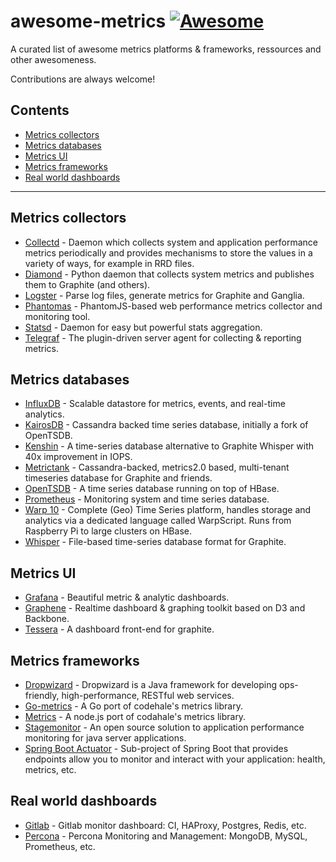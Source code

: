 # awesome-metrics [![Awesome](https://cdn.rawgit.com/sindresorhus/awesome/d7305f38d29fed78fa85652e3a63e154dd8e8829/media/badge.svg)](https://github.com/sindresorhus/awesome)

A curated list of awesome metrics platforms &amp; frameworks, ressources and other awesomeness.

Contributions are always welcome!

## Contents
* [Metrics collectors](#metrics-collectors)
* [Metrics databases](#metrics-databases)
* [Metrics UI](#metrics-ui)
* [Metrics frameworks](#metrics-frameworks)
* [Real world dashboards](#real-world-dashboards)

***

## Metrics collectors
* [Collectd](https://collectd.org/) - Daemon which collects system and application performance metrics periodically and provides mechanisms to store the values in a variety of ways, for example in RRD files.
* [Diamond](http://diamond.readthedocs.io/) - Python daemon that collects system metrics and publishes them to Graphite (and others).
* [Logster](https://github.com/etsy/logster/) - Parse log files, generate metrics for Graphite and Ganglia.
* [Phantomas](https://github.com/macbre/phantomas/) - PhantomJS-based web performance metrics collector and monitoring tool.
* [Statsd](https://github.com/etsy/statsd) - Daemon for easy but powerful stats aggregation.
* [Telegraf](https://docs.influxdata.com/telegraf/) - The plugin-driven server agent for collecting & reporting metrics.

## Metrics databases
* [InfluxDB](https://influxdata.com) - Scalable datastore for metrics, events, and real-time analytics.
* [KairosDB](http://kairosdb.github.io/) - Cassandra backed time series database, initially a fork of OpenTSDB.
* [Kenshin](https://github.com/douban/Kenshin/) - A time-series database alternative to Graphite Whisper with 40x improvement in IOPS.
* [Metrictank](https://github.com/raintank/metrictank/) - Cassandra-backed, metrics2.0 based, multi-tenant timeseries database for Graphite and friends.
* [OpenTSDB](http://opentsdb.net/) - A time series database running on top of HBase.
* [Prometheus](https://prometheus.io/) - Monitoring system and time series database. 
* [Warp 10](http://www.warp10.io/) - Complete (Geo) Time Series platform, handles storage and analytics via a dedicated language called WarpScript. Runs from Raspberry Pi to large clusters on HBase.
* [Whisper](https://github.com/graphite-project/whisper/) - File-based time-series database format for Graphite.

## Metrics UI
* [Grafana](http://grafana.org/) - Beautiful metric & analytic dashboards.
* [Graphene](http://jondot.github.io/graphene/) - Realtime dashboard & graphing toolkit based on D3 and Backbone. 
* [Tessera](http://tessera-metrics.github.io/tessera/) - A dashboard front-end for graphite.

## Metrics frameworks
* [Dropwizard](http://www.dropwizard.io/) - Dropwizard is a Java framework for developing ops-friendly, high-performance, RESTful web services.
* [Go-metrics](https://github.com/rcrowley/go-metrics) - A Go port of codehale's metrics library.
* [Metrics](https://github.com/mikejihbe/metrics/) - A node.js port of codahale's metrics library.
* [Stagemonitor](http://www.stagemonitor.org/) - An open source solution to application performance monitoring for java server applications.
* [Spring Boot Actuator](https://spring.io/guides/gs/actuator-service/) - Sub-project of Spring Boot that provides endpoints allow you to monitor and interact with your application: health, metrics, etc.

## Real world dashboards
* [Gitlab](http://monitor.gitlab.net/) - Gitlab monitor dashboard: CI, HAProxy, Postgres, Redis, etc.
* [Percona](https://pmmdemo.percona.com/graph/dashboard/db/pmm-demo) - Percona Monitoring and Management: MongoDB, MySQL, Prometheus, etc.
